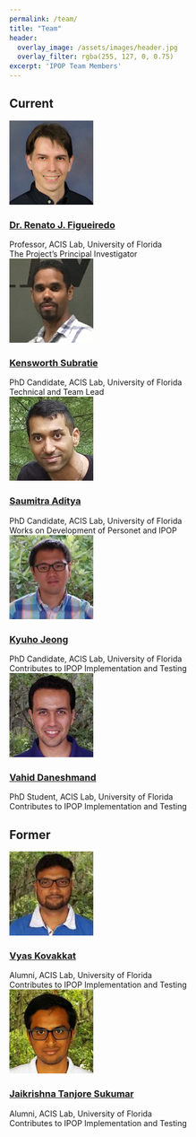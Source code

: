 ```yaml
---
permalink: /team/
title: "Team"
header:
  overlay_image: /assets/images/header.jpg
  overlay_filter: rgba(255, 127, 0, 0.75)
excerpt: 'IPOP Team Members'
---
```

<h2 class="clear-both">Current</h2>

<div class="one-half">
<img src="../assets/images/renato.jpg" alt="Dr. Renato J. Figueiredo" class="profile-img">
<h3 class="margin-low"><a href="https://www.acis.ufl.edu/people/renatof">Dr. Renato J. Figueiredo <i class="fa fa-link"></i></a></h3>
Professor, ACIS Lab, University of Florida<br />
The Project’s Principal Investigator
</div>

<div class="one-half">
<img src="../assets/images/ken.jpg" alt="Kensworth Subratie" class="profile-img">
<h3 class="margin-low"><a href="https://www.acis.ufl.edu/people/kcratie">Kensworth Subratie <i class="fa fa-link"></i></a></h3>
PhD Candidate, ACIS Lab, University of Florida<br />
Technical and Team Lead
</div>

<div class="one-half clear-both">
<img src="../assets/images/saumitra.jpg" alt="Saumitra Aditya" class="profile-img">
<h3 class="margin-low"><a href="https://www.acis.ufl.edu/people/saumitraaditya">Saumitra Aditya <i class="fa fa-link"></i></a></h3>
PhD Candidate, ACIS Lab, University of Florida<br />
Works on Development of Personet and IPOP
</div>

<div class="one-half">
<img src="../assets/images/kyuho.jpg" alt="Kyuho Jeong" class="profile-img">
<h3 class="margin-low"><a href="https://www.acis.ufl.edu/people/xetron">Kyuho Jeong <i class="fa fa-link"></i></a></h3>
PhD Candidate, ACIS Lab, University of Florida<br />
Contributes to IPOP Implementation and Testing
</div>

<div class="one-half clear-both">
<img src="../assets/images/vahid.jpg" alt="Vahid Daneshmand" class="profile-img">
<h3 class="margin-low"><a href="https://www.acis.ufl.edu/people/vdaneshmand">Vahid Daneshmand <i class="fa fa-link"></i></a></h3>
PhD Student, ACIS Lab, University of Florida<br />
Contributes to IPOP Implementation and Testing
</div>

<h2 class="clear-both">Former</h2>

<div class="one-half clear-both">
<img src="../assets/images/vyas.jpg" alt="Vyas Kovakkat" class="profile-img">
<h3 class="margin-low"><a href="https://www.acis.ufl.edu/people/vyaskovakkat">Vyas Kovakkat <i class="fa fa-link"></i></a></h3>
Alumni, ACIS Lab, University of Florida<br />
Contributes to IPOP Implementation and Testing
</div>

<div class="one-half">
<img src="../assets/images/jaikrishna.jpg" alt="Jaikrishna Tanjore Sukumar" class="profile-img">
<h3 class="margin-low"><a href="https://www.acis.ufl.edu/people/jaikrishna">Jaikrishna Tanjore Sukumar <i class="fa fa-link"></i></a></h3>
Alumni, ACIS Lab, University of Florida<br />
Contributes to IPOP Implementation and Testing
</div>